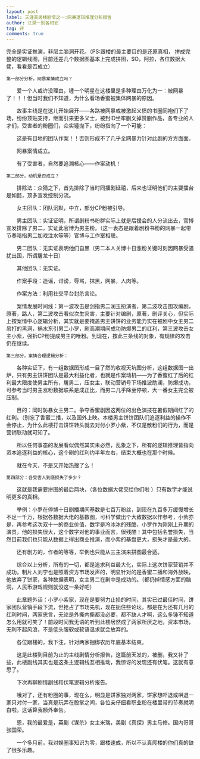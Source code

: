 ```yaml
---
layout: post
label: 天涯美男楼剧情之一:网暴逻辑推理分析报告
author: 江湖一别各相安
tag: 评
comments: true
---
```


完全是实证推演，非层主脑洞开花。（PS:跟楼的最主要目的是还原真相， 拼成完整的逻辑线图，目前还差几个数据图基本上完成拼图，SO，阿拉，各位数据大佬，看看是否成立）


    第一部分分析，网暴案情成立吗？ 
  
　　爱一个人或许没理由，锤一个明星在这楼里是多种理由万化为一：被网暴了！！！但当时我们不知道，为什么看场香蜜被集体网暴的原因。 
  
　　故事主线是在这儿开始展开——各路被网暴或被激起义愤的书圈同袍们下了场，纷纷顶贴支持，继而引来更多义士，被封ID坐牢删文掉赞删作品，各专业的人才们，受害者的粉圈们，众实锤抛下，纷纷指向了一个可能： 
  
　　这是有目地的团队作案！！否则形成不了几乎全网暴力针对此剧的方方面面。 
  
　　网暴案情成立。 
  
　　有了受害者，自然要追溯核心——作案动机！ 
  
    第二部分，动机是否成立？ 
  
　　排除法：众猜之下，首先排除了当时同播剧延禧，后来也证明他们的主要擂台是如懿，顶多宣发控制分流。 
  
　　女主团队：团队沉默，中立，部分CP粉被引导。 
  
　　男主团队：实证证明，所谓剧粉书粉群实际上就是后援会的人分流出去，官博宣发排除了男二，实证此官博为男主粉。（这一表态是跟着剧粉书粉的网暴一起带节奏暗指男二加戏注水等等）官博与工作室相联。 
  
　　男二团队：无实证表明他们自黑（男二本人关博十日涨粉关键时刻因网暴受骚扰出国，所谓屠龙十日） 
  
　　其他团队：无实证。 
  
　　作案手段：造谣，诽谤，辱骂，抹黑，网暴，人肉等。 
  
　　作案方法：利用社交平台封杀言论。 
  
　　案情发展时间线：第一波攻击是剑指男二润玉扮演者，第二波攻击围攻编剧，原著，路人，第二波攻击看似次生灾害，主要针对编剧，原著，剧评关心，但实际上按案情中心逻辑分析，其实就是要掩盖男主饼饼的业务能力实在被剧中女主男二吊打的黑洞，祸水东引男二小罗，剧高潮期间成功防爆男二的红利，第三波攻击女主小紫，强拆CP粉提成男主的唯粉。到现在，按此三条线的对象，有规律的攻击仍在继续。 
  
    第三部分，案情合理逻辑分析： 

　　各种实证下，有一组数据图形成一目了然的收视天坑图分析，这组数据图一出炉，只有男主饼饼团队是最大利益化者，也就是作案动机——为了香蜜红了后的红利最大限度使男主所有，屠男二，压女主，联动营销号下场推波助澜，防爆成功，可参考当时男主涨粉数据联系是成正比，而男二几乎降至停顿，大一番女主完全被压制。 
  
　　目的：同时防暴女主男二。争夺香蜜剧因这两位的出色演技在暑假期间红了的红利。（别忘了香蜜二播，以及国外上映。本楼男主饼饼团队们追逐利益的操作不会停止，为什么此楼打击饼饼转头就去对付小罗小紫，不仅是散粉们的行为，而是营销联动就可知了。 
  
　　所以任何事态的发展看似偶然其实未必然，乱象之下，所有的逻辑推理皆指向资本追逐利益的核心，这个剧的红利约半年左右，结束大概也在那个时候。
  
　　就在今天，不是又开始热搜了么！ 
  
    第四部分：各受害人到底损失了多少？ 

　　这就是我需要拼图的最后两块，（各位数据大佬交给你们啦 ）只有数字才能说明更多的真相。 
  
　　举例：小罗在停博十日剧播期间基数是七百万粉丝，到现在九百多万缓慢增长不足一千万，根据各数据大佬的基数图，可科学做出个大致数据以作参考，小紫亦是，再参考这次双十一的商业价值，数字是冷冰冰的残酷，小罗作为刚刚上升期的演员，他的损失很大，这个数字对他的事业而言，很残酷！其中包括名誉损失，当然目前我们也只能从数据上得出商业推演，而小紫的基盘更大，损失才是最大的。 
  
　　还有剧方的，作者的等等，举例也只能从三主演来拼图最合适。 
  
　　综合以上分析，所有的一切，都是追求利益最大化，实际上这次饼家营销并不成功，制片人刘宁也是照着资方市场发声的，明显针对的是香蜜二播和海外放映，他放弃了饼家，各种数据表明，女主男二在剧中是成功的。（都扔掉情感方面的脑洞，人民币游戏规则就没这一条好吧） 
  
　　此章题外话：小罗小紫家，现在是要努力止损的时间，其实已过最佳时间，饼家团队营销手段下流，但抢占了市场先机，现在扼住些论坛，都是在为还有几月的红利时间，两家忠言，无论是外撕内撕都没必要，都不缺人才啊，这么多锤不知道怎么用就可笑了！前段时间我无语的听到此楼居然成了两家所厌之地，资本市场，无利不起风浪，不是低头服软或软语温求就会放弃的。 
  
　　各位跟楼的，我下注，针对两家捆绑农历年底基本结束。 
  
　　这是此楼到目前为止的主线剧情分析报告，这篇前天发的，被删，我又补了些，此楼副线其实也是这条主逻辑线互相推动，我惊讶的发现还有伏笔。这就有意思了。
  
　　下次再聊剧情副线和伏笔逻辑分析报告。 
  
　　哦对了，还有粉圈的事，现在么，明显是饼家独对两家，饼家想吓退或哄退一家只对付一家，当真是玩弄在股掌之间，各位亲仔细看职业粉在楼里带的节奏就明白啦。这话算我额外奉告。 
  
　　恩，我的最爱是，英剧《谋杀》女主米瑞，美剧《真探》男主马修。国内哥哥张国荣。 
  
　　一个多月前，我对娱圈事知识为零，跟楼速成，所以不认真爬楼的你们真的缺了很多乐趣。
  
